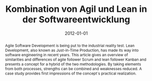 ---
abstract: Agile Software Development is being put to the industrial reality test.
  Lean Development, also known as Just-in-Time Production, has made its way into software
  engineering in recent years. This article gives an overview of similarities and
  differences of agile follower Scrum and lean follower Kanban and presents a concept
  for a hybrid of the two methodologies. By taking elements from both processes, strengths
  can be combined and weaknesses reduced. A case study provides first impressions
  of the concept´s practical realization.
authors:
- Raoul Vallon
- Michael Müller-Wernhart
- Wolfgang Schramm
- Thomas Grechenig
date: '2012-01-01'
featured: false
links:
- name: Publik
  url: https://publik.tuwien.ac.at/showentry.php?ID=215154&lang=2
publication: Informatik Spektrum, 0170-6012 (2012), 11; 1 - 8
publication_types:
- '2'
publishDate: '2012-01-01'
title: Kombination von Agil und Lean in der Softwareentwicklung
url_pdf: ''
---